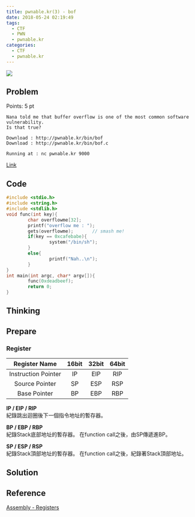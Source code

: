 ```yaml
---
title: pwnable.kr(3) - bof
date: 2018-05-24 02:19:49
tags:
  - CTF
  - PWN
  - pwnable.kr
categories:
  - CTF
  - pwnable.kr
---
```

![](http://pwnable.kr/img/bof.png)
## Problem  
Points: 5 pt  
```
Nana told me that buffer overflow is one of the most common software vulnerability. 
Is that true?

Download : http://pwnable.kr/bin/bof
Download : http://pwnable.kr/bin/bof.c

Running at : nc pwnable.kr 9000
```
[Link](http://pwnable.kr/play.php)
<!-- More -->

## Code
```c 
#include <stdio.h>
#include <string.h>
#include <stdlib.h>
void func(int key){
        char overflowme[32];
        printf("overflow me : ");
        gets(overflowme);       // smash me!
        if(key == 0xcafebabe){
                system("/bin/sh");
        }
        else{
                printf("Nah..\n");
        }
}
int main(int argc, char* argv[]){
        func(0xdeadbeef);
        return 0;
}
```

## Thinking  


## Prepare  
### Register  
| Register Name | 16bit | 32bit | 64bit |  
| :-----: | :-----: | :-----: | :-----: |  
| Instruction Pointer | IP | EIP | RIP |  
| Source Pointer | SP | ESP | RSP |  
| Base Pointer | BP | EBP | RBP |  

**IP / EIP / RIP**  
紀錄跳出迴圈後下一個指令地址的暫存器。  

**BP / EBP / RBP**  
紀錄Stack底部地址的暫存器。
在function call之後，由SP傳遞進BP。  

**SP / ESP / RSP**  
紀錄Stack頂部地址的暫存器。
在function call之後，紀錄著Stack頂部地址。  

## Solution  

## Reference  
[Assembly - Registers](https://www.tutorialspoint.com/assembly_programming/assembly_registers.htm)

